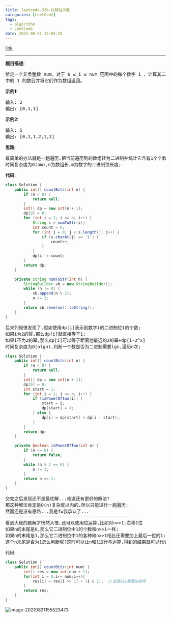 ```yaml
---
title: leetcode-338-比特位计数
categories: [LeetCode]
tags:
  - algorithm
  - LeetCode
date: 2021-08-31 15:04:25
---
```


[link](https://leetcode-cn.com/problems/counting-bits/)

<hr/>

**题目描述:**

<pre>
给定一个非负整数 num。对于 0 ≤ i ≤ num 范围中的每个数字 i ，计算其二进制数
中的 1 的数目并将它们作为数组返回。
</pre>

**示例1:**

<pre>
输入: 2
输出: [0,1,1]
</pre>

**示例2:**

<pre>
输入: 5
输出: [0,1,1,2,1,2]
</pre>

**思路:**

<pre>
最简单的办法就是一趟遍历,把当前遍历到的数组转为二进制并统计它含有1个个数;
时间复杂度为O(nm),n为数组长,m为数字的二进制位长度;
</pre>

**代码:**

```java
class Solution {
    public int[] countBits(int n) {
        if (n < 0) {
            return null;
        }
        int[] dp = new int[n + 1];
        dp[0] = 0;
        for (int i = 1; i <= n; i++) {
            String s = numToStr(i);
            int count = 0;
            for (int j = 0; j < s.length(); j++) {
                if (s.charAt(j) == '1') {
                    count++;
                }
            }
            dp[i] = count;
        }
        return dp;
    }

    private String numToStr(int n) {
        StringBuilder sb = new StringBuilder();
        while (n != 0) {
            sb.append(n % 2);
            n /= 2;
        }
        return sb.reverse().toString();
    }
}
```

<pre>
后来列规律发现了,假如使用dp[i]表示到数字i的二进制位1的个数;
如果i为2的幂,那么dp[i]就直接等于1;
如果i不为2的幂,那么dp[i]可以等于距离他最近的2的幂+dp[i-2^x]
时间复杂度为O(nlgn),判断一个数是否为二进制需要lgn,遍历n次;
</pre>

```java
class Solution {
    public int[] countBits(int n) {
        if (n < 0) {
            return null;
        }
        int[] dp = new int[n + 1];
        dp[0] = 0;
        int start = 1;
        for (int i = 1; i <= n; i++) {
            if (isPowerOfTwo(i)) {
                start = i;
                dp[start] = 1;
            } else {
                dp[i] = dp[start] + dp[i - start];
            }
        }
        return dp;
    }

    private boolean isPowerOfTwo(int n) {
        if (n <= 0) {
            return false;
        }
        while (n % 2 == 0) {
            n /= 2;
        }
        return n == 1;
    }
}
```

<pre>
交完之后发现还不是最优解...难道还有更好的解法?
那这种解法肯定是O(n)复杂度以内的,所以只能进行一趟遍历;
然而还是没有思路...我是fw我承认了...
----------------------------------------------
看到大佬的题解才恍然大悟,还可以使用位运算,比如对n>>1,右移1位
如果n的末尾是0,那么它二进制位中1的个数和n>>1一样;
如果n的末尾是1,那么它二进制位中1的各种和n>>1相比还需要加上最后一位的1;
这个n末尾是否为1怎么判断呢?这时可以让n和1进行与运算,得到的结果就可以代表;
</pre>

代码:

```java
class Solution {
    public int[] countBits(int num) {
        int[] res = new int[num + 1];
        for(int i = 0;i<= num;i++){
            res[i] = res[i >> 1] + (i & 1);  //注意i&1需要加括号
        }
        return res;
    }
}
```

![image-20210831155523473](https://gitee.com/cao_ziqiang/img/raw/master/20210831155523.png)

